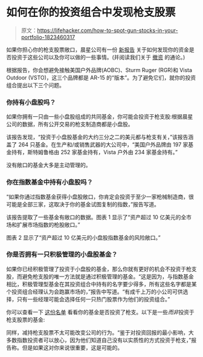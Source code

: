 # 如何在你的投资组合中发现枪支股票

> 原文：<https://lifehacker.com/how-to-spot-gun-stocks-in-your-portfolio-1823460317>

如果你担心你的枪支股票敞口，晨星公司有一份 [新报告](http://news.morningstar.com/articlenet/article.aspx?id=853199) 关于如何发现你的资金是否投资于这些公司以及你可以做的一些事情。(并阅读我们关于 [撤资](https://lifehacker.com/how-to-divest-from-gun-stocks-1823069001) 的通论。)



根据报告，你会想避免接触美国户外品牌(AOBC)、Sturm Ruger (RGR)和 Vista Outdoor (VSTO)，这三个品牌都是 AR-15 的“版本”。为了避免它们，就你的投资组合提出以下三个问题。

### 你持有小盘股吗？

如果你拥有一只由一些小盘股组成的共同基金，你可能会投资于枪支股:根据晨星公司的数据，所有公开交易的枪支制造商都是小盘股。

该报告发现，“投资于小盘股基金的大约三分之二的美元都与枪支有关，”该报告涵盖了 264 只基金。在生产和/或销售武器的大公司中，“美国户外品牌由 197 家基金持有，斯特姆鲁格由 252 家基金持有，Vista 户外由 234 家基金持有。”

没有敞口的基金大多是主动管理的。

### 你在指数基金中持有小盘股吗？

“如果你通过指数基金获得小盘股敞口，你肯定会投资于至少一家枪械制造商，很可能是全部三家，这取决于你的基金试图复制的指数，”报告写道。

该报告提取了一些基金有敞口的数据。图表 1 显示了“资产超过 10 亿美元的全市场和扩展市场指数的枪股敞口。”

图表 2 显示了“资产超过 10 亿美元的小盘股指数基金的风险敞口。”

### 你是否拥有一只积极管理的小盘股基金？

如果你已经积极管理了投资于小盘股的基金，那么你就有更好的机会不投资于枪支股，而避免枪支股的唯一方法就是通过积极管理的基金。“这是因为，与指数基金相比，积极管理型基金在其投资组合中持有的名字要少得多，所有这些名字都是某个投资组合经理认为会跑赢市场的，”报告中写道。“有成千上万的小公司可供选择，只有一些经理可能会选择任何一只热门股票作为他们的投资组合。”

你可以查看一下 [这份名单](http://news.morningstar.com/PDFs/sustainlist030118.pdf) 看看你的基金是否投资了枪支。以下是一些*而非*投资于枪支股票的基金:

同样，减持枪支股票不太可能改变公司的行为。“鉴于对投资回报的最小影响，大多数指数投资者可以放心，因为他们知道自己没有以实质性的方式投资于枪支，”报告称。但是如果这对你来说很重要，这是可能的。